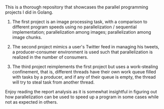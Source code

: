 This is a thorough repository that showcases the parallel programming projects I did in Golang.

1. The first project is an image processing task, with a comparison to different program speeds using
   no parallelization / sequential implementation;
   parallelization among images;
   parallelization among image chunks.

2. The second project mimics a user's Twitter feed in managing his tweets,
   a producer-consumer environment is used such that parallelization is realized in the number of consumers.

3. The third project reimplements the first project but uses a work-stealing confinement,
   that is, different threads have their own work queue filled with tasks by a producer, and if any of their queue is empty,
   the thread will try to steal task from another thread.

Enjoy reading the report analysis as it is somewhat insightful in figuring out how parallelization can be used to speed up
a program in some cases while not as expected in others.
